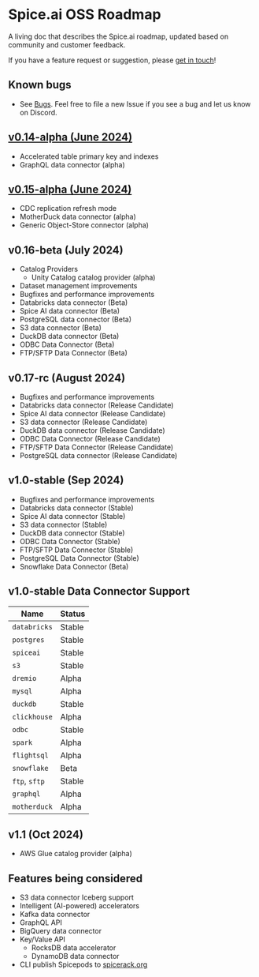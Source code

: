 # Spice.ai OSS Roadmap

A living doc that describes the Spice.ai roadmap, updated based on community and customer feedback.

If you have a feature request or suggestion, please [get in touch](https://github.com/spiceai/spiceai#community)!

## Known bugs

- See [Bugs](https://github.com/spiceai/spiceai/labels/bug). Feel free to file a new Issue if you see a bug and let us know on Discord.

## [v0.14-alpha (June 2024)](https://github.com/spiceai/spiceai/milestone/34)

- Accelerated table primary key and indexes
- GraphQL data connector (alpha)

## [v0.15-alpha (June 2024)](https://github.com/spiceai/spiceai/milestone/28)

- CDC replication refresh mode
- MotherDuck data connector (alpha)
- Generic Object-Store connector (alpha)

## v0.16-beta (July 2024)

- Catalog Providers
  - Unity Catalog catalog provider (alpha)
- Dataset management improvements
- Bugfixes and performance improvements
- Databricks data connector (Beta)
- Spice AI data connector (Beta)
- PostgreSQL data connector (Beta)
- S3 data connector (Beta)
- DuckDB data connector (Beta)
- ODBC Data Connector (Beta)
- FTP/SFTP Data Connector (Beta)

## v0.17-rc (August 2024)
- Bugfixes and performance improvements
- Databricks data connector (Release Candidate)
- Spice AI data connector (Release Candidate)
- S3 data connector (Release Candidate)
- DuckDB data connector (Release Candidate)
- ODBC Data Connector (Release Candidate)
- FTP/SFTP Data Connector (Release Candidate)
- PostgreSQL data connector (Release Candidate)

## v1.0-stable (Sep 2024)

- Bugfixes and performance improvements
- Databricks data connector (Stable)
- Spice AI data connector (Stable)
- S3 data connector (Stable)
- DuckDB data connector (Stable)
- ODBC Data Connector (Stable)
- FTP/SFTP Data Connector (Stable)
- PostgreSQL Data Connector (Stable)
- Snowflake Data Connector (Beta)

## v1.0-stable Data Connector Support
  | Name          | Status              |
  | ------------- | ------------------- |
  | `databricks`  | Stable              |
  | `postgres`    | Stable              |
  | `spiceai`     | Stable              |
  | `s3`          | Stable              |
  | `dremio`      | Alpha               |
  | `mysql`       | Alpha               |
  | `duckdb`      | Stable              |
  | `clickhouse`  | Alpha               |
  | `odbc`        | Stable              |
  | `spark`       | Alpha               |
  | `flightsql`   | Alpha               |
  | `snowflake`   | Beta                |
  | `ftp`, `sftp` | Stable              |
  | `graphql`     | Alpha               |
  | `motherduck`  | Alpha               |

## v1.1 (Oct 2024)

- AWS Glue catalog provider (alpha)

## Features being considered

- S3 data connector Iceberg support
- Intelligent (AI-powered) accelerators
- Kafka data connector
- GraphQL API
- BigQuery data connector
- Key/Value API
  - RocksDB data accelerator
  - DynamoDB data connector
- CLI publish Spicepods to [spicerack.org](https://spicerack.org)
